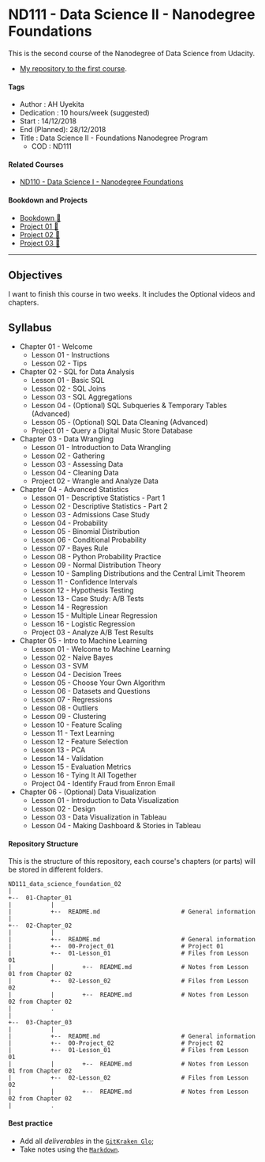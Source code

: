 # ND111 - Data Science II - Nanodegree Foundations

This is the second course of the Nanodegree of Data Science from Udacity.

* [My repository to the first course][repo_nd110].

[repo_nd110]: https://github.com/AndersonUyekita/ND110_data_science_foundations_01

#### Tags
* Author       : AH Uyekita
* Dedication   : 10 hours/week (suggested)
* Start        : 14/12/2018
* End (Planned): 28/12/2018
* Title        : Data Science II - Foundations Nanodegree Program
    * COD      : ND111

#### Related Courses

* [ND110 - Data Science I - Nanodegree Foundations][nd110]

[nd110]: https://br.udacity.com/course/python-fundamentos-data-science--nd110

#### Bookdown and Projects

* [Bookdown :book: ][nd111_bookdown]
* [Project 01 :rocket: ][project_01_url]
* [Project 02 :rocket: ][project_02_url]
* [Project 03 :rocket: ][project_03_url]

[nd111_bookdown]: https://andersonuyekita.github.io/ND111_data_science_foundations_02/index.html
[project_01_url]: https://bit.ly/nd111_project_01
[project_02_url]: https://bit.ly/nd111_project_02
[project_03_url]: https://bit.ly/nd111_project_03

********************************************************************************

## Objectives

I want to finish this course in two weeks. It includes the Optional videos and chapters.

## Syllabus

* Chapter 01 - Welcome
    * Lesson 01 - Instructions
    * Lesson 02 - Tips
* Chapter 02 - SQL for Data Analysis
    * Lesson 01 - Basic SQL
    * Lesson 02 - SQL Joins
    * Lesson 03 - SQL Aggregations
    * Lesson 04 - (Optional) SQL Subqueries & Temporary Tables (Advanced)
    * Lesson 05 - (Optional) SQL Data Cleaning (Advanced)
    * Project 01 - Query a Digital Music Store Database
* Chapter 03 - Data Wrangling
    * Lesson 01 - Introduction to Data Wrangling
    * Lesson 02 - Gathering
    * Lesson 03 - Assessing Data
    * Lesson 04 - Cleaning Data
    * Project 02 - Wrangle and Analyze Data
* Chapter 04 - Advanced Statistics
    * Lesson 01 - Descriptive Statistics - Part 1
    * Lesson 02 - Descriptive Statistics - Part 2
    * Lesson 03 - Admissions Case Study
    * Lesson 04 - Probability
    * Lesson 05 - Binomial Distribution
    * Lesson 06 - Conditional Probability
    * Lesson 07 - Bayes Rule
    * Lesson 08 - Python Probability Practice
    * Lesson 09 - Normal Distribution Theory
    * Lesson 10 - Sampling Distributions and the Central Limit Theorem
    * Lesson 11 - Confidence Intervals
    * Lesson 12 - Hypothesis Testing
    * Lesson 13 - Case Study: A/B Tests
    * Lesson 14 - Regression
    * Lesson 15 - Multiple Linear Regression
    * Lesson 16 - Logistic Regression
    * Project 03 - Analyze A/B Test Results
* Chapter 05 - Intro to Machine Learning
    * Lesson 01 - Welcome to Machine Learning
    * Lesson 02 - Naive Bayes
    * Lesson 03 - SVM
    * Lesson 04 - Decision Trees
    * Lesson 05 - Choose Your Own Algorithm
    * Lesson 06 - Datasets and Questions
    * Lesson 07 - Regressions
    * Lesson 08 - Outliers
    * Lesson 09 - Clustering
    * Lesson 10 - Feature Scaling
    * Lesson 11 - Text Learning
    * Lesson 12 - Feature Selection
    * Lesson 13 - PCA
    * Lesson 14 - Validation
    * Lesson 15 - Evaluation Metrics
    * Lesson 16 - Tying It All Together
    * Project 04 - Identify Fraud from Enron Email
* Chapter 06 - (Optional) Data Visualization
    * Lesson 01 - Introduction to Data Visualization
    * Lesson 02 - Design
    * Lesson 03 - Data Visualization in Tableau
    * Lesson 04 - Making Dashboard & Stories in Tableau

#### Repository Structure

This is the structure of this repository, each course's chapters (or parts) will be stored in different folders.

```
ND111_data_science_foundation_02
|
+--  01-Chapter_01
|           |
|           +--  README.md                       # General information
|
+--  02-Chapter_02
|           |
|           +--  README.md                       # General information
|           +--  00-Project_01                   # Project 01
|           +--  01-Lesson_01                    # Files from Lesson 01
|           |        +--  README.md              # Notes from Lesson 01 from Chapter 02
|           +--  02-Lesson_02                    # Files from Lesson 02
|           |        +--  README.md              # Notes from Lesson 02 from Chapter 02
|           .
|
+--  03-Chapter_03
|           |
|           +--  README.md                       # General information
|           +--  00-Project_02                   # Project 02
|           +--  01-Lesson_01                    # Files from Lesson 01
|           |        +--  README.md              # Notes from Lesson 01 from Chapter 02
|           +--  02-Lesson_02                    # Files from Lesson 02
|           |        +--  README.md              # Notes from Lesson 02 from Chapter 02
|           .
```

#### Best practice

* Add all _deliverables_ in the [`GitKraken Glo`][bp_1];
* Take notes using the [`Markdown`][bp_2].

[bp_1]: https://www.gitkraken.com/invite/5Ua2spL4
[bp_2]: https://github.com/adam-p/markdown-here/wiki/Markdown-Cheatsheet
